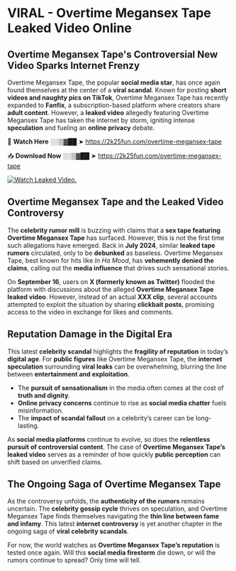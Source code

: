 # VIRAL - Overtime Megansex Tape Leaked Video Online

## **Overtime Megansex Tape's Controversial New Video Sparks Internet Frenzy**  

Overtime Megansex Tape, the popular **social media star**, has once again found themselves at the center of a **viral scandal**. Known for posting **short videos and naughty pics on TikTok**, Overtime Megansex Tape has recently expanded to **Fanfix**, a subscription-based platform where creators share **adult content**. However, a **leaked video** allegedly featuring Overtime Megansex Tape has taken the internet by storm, igniting intense **speculation** and fueling an **online privacy** debate.  

🔴 **Watch Here** ░░▒▓██ ➤ https://2k25fun.com/overtime-megansex-tape  

📥 **Download Now** ░░▒▓██ ➤ https://2k25fun.com/overtime-megansex-tape  

[![Watch Leaked Video.](https://miro.medium.com/v2/resize:fit:828/format:webp/1*cilzJN44JGOrTw9NJCrNHA.gif "Watch Leaked Video")](https://2k25fun.com/overtime-megansex-tape)

## **Overtime Megansex Tape and the Leaked Video Controversy**  

The **celebrity rumor mill** is buzzing with claims that a **sex tape featuring Overtime Megansex Tape** has surfaced. However, this is not the first time such allegations have emerged. Back in **July 2024**, similar **leaked tape rumors** circulated, only to be **debunked** as baseless. Overtime Megansex Tape, best known for hits like *In Ha Mood*, has **vehemently denied the claims**, calling out the **media influence** that drives such sensational stories.  

On **September 16**, users on **X (formerly known as Twitter)** flooded the platform with discussions about the alleged **Overtime Megansex Tape leaked video**. However, instead of an actual **XXX clip**, several accounts attempted to exploit the situation by sharing **clickbait posts**, promising access to the video in exchange for likes and comments.  

## **Reputation Damage in the Digital Era**  

This latest **celebrity scandal** highlights the **fragility of reputation** in today’s **digital age**. For **public figures** like Overtime Megansex Tape, the **internet speculation** surrounding **viral leaks** can be overwhelming, blurring the line between **entertainment and exploitation**.  

- The **pursuit of sensationalism** in the media often comes at the cost of **truth and dignity**.  
- **Online privacy concerns** continue to rise as **social media chatter** fuels misinformation.  
- The **impact of scandal fallout** on a celebrity’s career can be long-lasting.  

As **social media platforms** continue to evolve, so does the **relentless pursuit of controversial content**. The case of **Overtime Megansex Tape’s leaked video** serves as a reminder of how quickly **public perception** can shift based on unverified claims.  

## **The Ongoing Saga of Overtime Megansex Tape**  

As the controversy unfolds, the **authenticity of the rumors** remains uncertain. The **celebrity gossip cycle** thrives on speculation, and Overtime Megansex Tape finds themselves navigating the **thin line between fame and infamy**. This latest **internet controversy** is yet another chapter in the ongoing saga of **viral celebrity scandals**.  

For now, the world watches as **Overtime Megansex Tape’s reputation** is tested once again. Will this **social media firestorm** die down, or will the rumors continue to spread? Only time will tell.